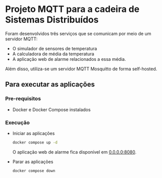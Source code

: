 # Projeto MQTT para a cadeira de Sistemas Distribuídos

Foram desenvolvidos três serviços que se comunicam por meio de um servidor MQTT:

- O simulador de sensores de temperatura
- A calculadora de média da temperatura
- A aplicação web de alarme relacionados a essa média.

Além disso, utiliza-se um servidor MQTT Mosquitto de forma self-hosted.

## Para executar as aplicações

### Pre-requisitos

- Docker e Docker Compose instalados

### Execução

- Iniciar as aplicações

    ```bash
    docker compose up -d
    ```

    O aplicação web de alarme fica disponível em [0.0.0.0:8080](0.0.0.0:8080).

- Parar as aplicações

    ```bash
    docker compose down
    ```
